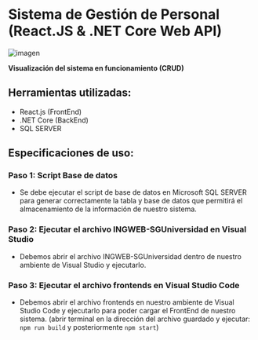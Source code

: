 # Sistema de Gestión de Personal (React.JS & .NET Core Web API)
![imagen](https://user-images.githubusercontent.com/62622922/193914090-0a151c9f-8f49-4be5-8638-2b5dcca2f899.png)


**Visualización del sistema en funcionamiento (CRUD)**

## Herramientas utilizadas:
- React.js (FrontEnd)
- .NET Core (BackEnd)
- SQL SERVER

## Especificaciones de uso:
### Paso 1: Script Base de datos
- Se debe ejecutar el script de base de datos en Microsoft SQL SERVER para generar correctamente la tabla y base de datos que permitirá el almacenamiento de la información de nuestro sistema.


### Paso 2: Ejecutar el archivo INGWEB-SGUniversidad en Visual Studio
- Debemos abrir el archivo INGWEB-SGUniversidad dentro de nuestro ambiente de Visual Studio y ejecutarlo.


### Paso 3: Ejecutar el archivo frontends en Visual Studio Code
- Debemos abrir el archivo frontends en nuestro ambiente de Visual Studio Code y ejecutarlo para poder cargar el FrontEnd de nuestro sistema.
(abrir terminal en la dirección del archivo guardado y ejecutar: `npm run build` y posteriormente `npm start`)





 

